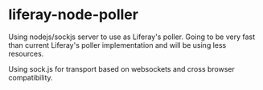 liferay-node-poller
===================

Using nodejs/sockjs server to use as Liferay's poller.
Going to be very fast than current Liferay's poller implementation and will be using less resources.

Using sock.js for transport based on websockets and cross browser compatibility.

